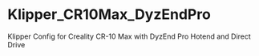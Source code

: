 # Klipper_CR10Max_DyzEndPro
Klipper Config for Creality CR-10 Max with DyzEnd Pro Hotend and Direct Drive
